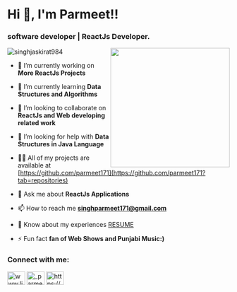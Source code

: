 <h1 align="left">Hi 👋, I'm Parmeet!!</h1>
<h3 align="left">software developer | ReactJs Developer.</h3>

<img align="right" src="https://media2.giphy.com/media/USV0ym3bVWQJJmNu3N/giphy.gif?cid=ecf05e47uivustt9qwbtc9k31s32nsmyp0hxs1b8uwgy90mg&rid=giphy.gif" width="270" height="270"/>

<p align="left"> <img src="https://komarev.com/ghpvc/?username=singhjaskirat984&label=Visitors&color=0e75b6&style=flat" alt="singhjaskirat984" /> </p> 

- 🔭 I’m currently working on **More ReactJs Projects**

- 🌱 I’m currently learning **Data Structures and Algorithms**

- 👯 I’m looking to collaborate on **ReactJs and Web developing related work**

- 🤝 I’m looking for help with **Data Structures in Java Language**

- 👨‍💻 All of my projects are available at [https://github.com/parmeet171](https://github.com/parmeet171?tab=repositories)

- 💬 Ask me about **ReactJs Applications**

- 📫 How to reach me **singhparmeet171@gmail.com**

- 📄 Know about my experiences [RESUME](https://drive.google.com/file/d/1eY0EUa44m3f4Wx2b_e6bcW3Gzc9i6oX3/view?usp=share_link)

- ⚡ Fun fact **fan of Web Shows and Punjabi Music:)**

<h3 align="left">Connect with me:</h3>
<p align="left">
<a href="www.linkedin.com/in/parmeet-singh-4319b1230" target="blank"><img align="center" src="https://cdn.jsdelivr.net/npm/simple-icons@3.0.1/icons/linkedin.svg" alt="www.linkedin.com/in/parmeet-singh-4319b1230" height="30" width="40" /></a>
<a href="https://www.instagram.com/_parmeet_singh_08/" target="blank"><img align="center" src="https://cdn.jsdelivr.net/npm/simple-icons@3.0.1/icons/instagram.svg" alt="_parmeet_singh_08" height="30" width="40" /></a>
<a href="https://www.facebook.com/parmeet.singh.186590" target="blank"><img align="center" src="https://cdn.jsdelivr.net/npm/simple-icons@3.0.1/icons/facebook.svg" alt="https://www.facebook.com/parmeet.singh.186590" height="30" width="40" /></a>
</p>
